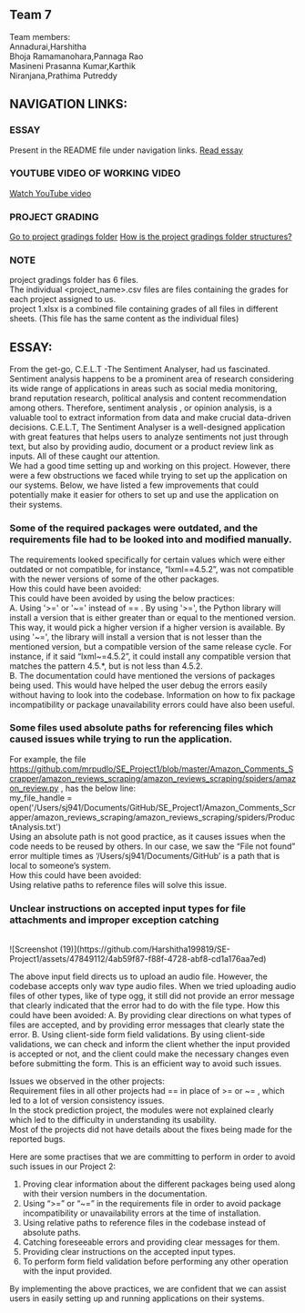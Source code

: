 ## Team 7
Team members: <br>
Annadurai,Harshitha <br>
Bhoja Ramamanohara,Pannaga Rao <br>
Masineni Prasanna Kumar,Karthik <br>
Niranjana,Prathima Putreddy <br>

## NAVIGATION LINKS:
### ESSAY 
Present in the README file under navigation links. [Read essay](https://github.com/Harshitha199819/SE-Project1/blob/main/proj1/README.md#essay-1)

### YOUTUBE VIDEO OF WORKING VIDEO 
[Watch YouTube video](https://www.youtube.com/watch?v=V5RYZG6PYrQ)

### PROJECT GRADING 
[Go to project gradings folder](https://github.com/Harshitha199819/SE-Project1/tree/main/proj1/project%20gradings)
[How is the project gradings folder structures?](https://github.com/Harshitha199819/SE-Project1/edit/main/proj1/README.md#note)

### NOTE 
project gradings folder has 6 files. <br>
The individual <project_name>.csv files are files containing the grades for each project assigned to us. <br>
project 1.xlsx is a combined file containing grades of all files in different sheets. (This file has the same content as the individual files) <br>


## ESSAY:

From the get-go, C.E.L.T -The Sentiment Analyser, had us fascinated. Sentiment analysis happens to be a prominent area of research considering its wide range of applications in areas such as social media monitoring, brand reputation research, political analysis and content recommendation among others. Therefore, sentiment analysis , or opinion analysis, is a valuable tool to extract information from data and make crucial data-driven decisions. C.E.L.T, The Sentiment Analyser is a well-designed application with great features that helps users to analyze sentiments not just through text, but also by providing audio, document or a product review link as inputs. All of these caught our attention.
<br>
We had a good time setting up and working on this project. However, there were a few obstructions we faced while trying to set up the application on our systems. Below, we have listed a few improvements that could potentially make it easier for others to set up and use the application on their systems.
<br>
### Some of the required packages were outdated, and the requirements file had to be looked into and modified manually. 
The requirements looked specifically for certain values which were either outdated or not compatible, for instance, “lxml==4.5.2”, was not compatible with the newer versions of some of the other packages. <br>
How this could have been avoided:<br>
This could have been avoided by using the below practices:<br>
A. Using '>=' or '\~=' instead of == . By using '>=', the Python library will install a version that is either greater than or equal to the mentioned version. This way, it would pick a higher version if a higher version is available. By using '\~=', the library will install a version that is not lesser than the mentioned version, but a compatible version of the same release cycle. For instance, if it said “lxml~=4.5.2”, it could install any compatible version that matches the pattern 4.5.*, but is not less than 4.5.2. <br>
B. The documentation could have mentioned the versions of packages being used. This would have helped the user debug the errors easily without having to look into the codebase. Information on how to fix package incompatibility or package unavailability errors could have also been useful.


### Some files used absolute paths for referencing files which caused issues while trying to run the application.
For example, the file https://github.com/mrpudlo/SE_Project1/blob/master/Amazon_Comments_Scrapper/amazon_reviews_scraping/amazon_reviews_scraping/spiders/amazon_review.py , has the below line: <br>
 my_file_handle = open('/Users/sj941/Documents/GitHub/SE_Project1/Amazon_Comments_Scrapper/amazon_reviews_scraping/amazon_reviews_scraping/spiders/ProductAnalysis.txt')
<br>
Using an absolute path is not good practice, as it causes issues when the code needs to be reused by others. 
In our case, we saw the “File not found” error multiple times as ‘/Users/sj941/Documents/GitHub’ is a path that is local to someone’s system. <br>
How this could have been avoided: <br>
Using relative paths to reference files will solve this issue. 


### Unclear instructions on accepted input types for file attachments and improper exception catching
<br>
![Screenshot (19)](https://github.com/Harshitha199819/SE-Project1/assets/47849112/4ab59f87-f88f-4728-abf8-cd1a176aa7ed)

The above input field directs us to upload an audio file. However, the codebase accepts only wav type audio files. When we tried uploading audio files of other types, like of type ogg, it still did not provide an error message that clearly indicated that the error had to do with the file type.
How this could have been avoided:
A. By providing clear directions on what types of files are accepted, and by providing error messages that clearly state the error. 
B. Using client-side form field validations. By using client-side validations, we can check and inform the client whether the input provided is accepted or not, and the client could make the necessary changes even before submitting the form. This is an efficient way to avoid such issues. 


Issues we observed in the other projects:<br>
Requirement files in all other projects had == in place of >= or \~= , which led to a lot of version consistency issues.<br>
In the stock prediction project, the modules were not explained clearly which led to the difficulty in understanding its usability.<br>
Most of the projects did not have details about the fixes being made for the reported bugs.<br>


Here are some practises that we are committing to perform in order to avoid such issues in our Project 2: <br>
1. Proving clear information about the different packages being used along with their version numbers in the documentation.<br>
2. Using “>=” or “\~=” in the requirements file in order to avoid package incompatibility or unavailability errors at the time of installation.<br>
3. Using relative paths to reference files in the codebase instead of absolute paths. <br>
4. Catching foreseeable errors and providing clear messages for them.<br>
5. Providing clear instructions on the accepted input types.<br>
6. To perform form field validation before performing any other operation with the input provided.<br>

By implementing the above practices, we are confident that we can assist users in easily setting up and running applications on their systems.
